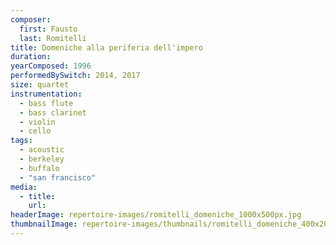 ```yaml
---
composer:
  first: Fausto
  last: Romitelli
title: Domeniche alla periferia dell'impero
duration:
yearComposed: 1996
performedBySwitch: 2014, 2017
size: quartet
instrumentation:
  - bass flute
  - bass clarinet
  - violin
  - cello
tags:
  - acoustic
  - berkeley
  - buffalo
  - "san francisco"
media:
  - title:
    url:
headerImage: repertoire-images/romitelli_domeniche_1000x500px.jpg
thumbnailImage: repertoire-images/thumbnails/romitelli_domeniche_400x200.jpg
---
```

